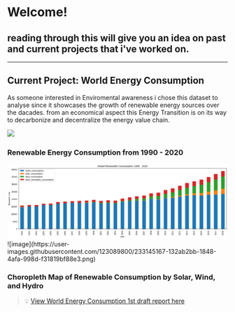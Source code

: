 # Welcome!

## reading through this will give you an idea on past and current projects that i've worked on.

---
## Current Project: World Energy Consumption

As someone interested in Enviromental awareness i chose this dataset to analyse since it showcases the growth of renewable energy sources over the dacades. from an economical aspect this Energy Transition is on its way to decarbonize and decentralize the energy value chain.

<img src="https://images.nationalgeographic.org/image/upload/t_edhub_resource_key_image/v1638891998/EducationHub/photos/renewable-resources.jpg"/>

### Renewable Energy Consumption from 1990 - 2020
<img src = "./images/__results___6_1.png">
![image](https://user-images.githubusercontent.com/123089800/233145167-132ab2bb-1848-4afa-998d-f31819bf88e3.png)



### Choropleth Map of Renewable Consumption by Solar, Wind, and Hydro




> 💡 [View World Energy Consumption 1st draft report here](https://github.com/Siri2023/World-Energy-Consumption.git)
